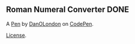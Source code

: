 Roman Numeral Converter DONE
----------------------------


A [Pen](https://codepen.io/danielo1992/pen/qQwqPV) by [DanOLondon](https://codepen.io/danielo1992) on [CodePen](https://codepen.io).

[License](https://codepen.io/danielo1992/pen/qQwqPV/license).